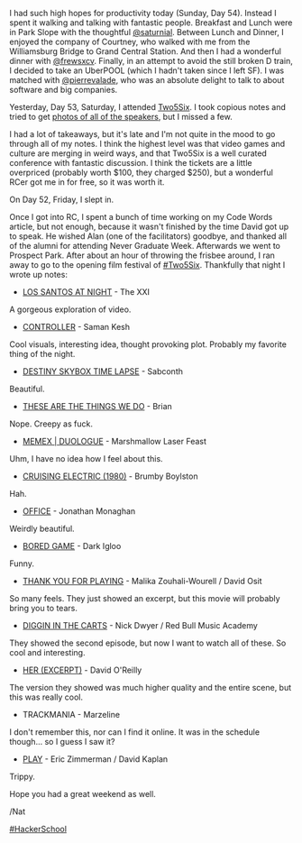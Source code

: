 I had such high hopes for productivity today (Sunday, Day 54). Instead I spent it walking and talking with fantastic people. Breakfast and Lunch were in Park Slope with the thoughtful [@saturnial](https://twitter.com/saturnial). Between Lunch and Dinner, I enjoyed the company of Courtney, who walked with me from the Williamsburg Bridge to Grand Central Station. And then I had a wonderful dinner with [@frewsxcv](https://twitter.com/frewsxcv). Finally, in an attempt to avoid the still broken D train, I decided to take an UberPOOL (which I hadn't taken since I left SF). I was matched with [@pierrevalade](https://twitter.com/pierrevalade), who was an absolute delight to talk to about software and big companies.

Yesterday, Day 53, Saturday, I attended [Two5Six](http://2015.two5six.com/). I took copious notes and tried to get [photos of all of the speakers](https://www.flickr.com/search/?user_id=42027916%25!N%28MISSING), but I missed a few.

I had a lot of takeaways, but it's late and I'm not quite in the mood to go through all of my notes. I think the highest level was that video games and culture are merging in weird ways, and that Two5Six is a well curated conference with fantastic discussion. I think the tickets are a little overpriced (probably worth $100, they charged $250), but a wonderful RCer got me in for free, so it was worth it.

On Day 52, Friday, I slept in.

Once I got into RC, I spent a bunch of time working on my Code Words article, but not enough, because it wasn't finished by the time David got up to speak. He wished Alan (one of the facilitators) goodbye, and thanked all of the alumni for attending Never Graduate Week. Afterwards we went to Prospect Park. After about an hour of throwing the frisbee around, I ran away to go to the opening film festival of [#Two5Six](/tag/Two5Six). Thankfully that night I wrote up notes:

*   [LOS SANTOS AT NIGHT](https://www.youtube.com/watch?v=eG-JY9xuVjM) - The XXI

A gorgeous exploration of video.

*   [CONTROLLER](http://samanftw.com/CONTROLLER) - Saman Kesh

Cool visuals, interesting idea, thought provoking plot. Probably my favorite thing of the night.

*   [DESTINY SKYBOX TIME LAPSE](https://www.youtube.com/watch?v=zeXHtztyXI4) - Sabconth

Beautiful.

*   [THESE ARE THE THINGS WE DO](https://www.youtube.com/watch?v=Q0gu06f4lMo) - Brian

Nope. Creepy as fuck.

*   [MEMEX | DUOLOGUE](https://vimeo.com/104704628) - Marshmallow Laser Feast

Uhm, I have no idea how I feel about this.

*   [CRUISING ELECTRIC (1980)](https://thedissolve.com/news/1358-short-cuts-cruising-electric-1980/) - Brumby Boylston

Hah.

*   [OFFICE](http://jonmonaghan.com/work/office/) - Jonathan Monaghan

Weirdly beautiful.

*   [BORED GAME](http://portfolio.darkigloo.com/Bored-Game) - Dark Igloo

Funny.

*   [THANK YOU FOR PLAYING](http://www.thankyouforplayingfilm.com/) - Malika Zouhali-Wourell / David Osit

So many feels. They just showed an excerpt, but this movie will probably bring you to tears.

*   [DIGGIN IN THE CARTS](http://daily.redbullmusicacademy.com/enhanced/diggin-in-the-carts) - Nick Dwyer / Red Bull Music Academy

They showed the second episode, but now I want to watch all of these. So cool and interesting.

*   [HER (EXCERPT)](https://youtu.be/r7MgbMI5zhw) - David O'Reilly

The version they showed was much higher quality and the entire scene, but this was really cool.

*   TRACKMANIA - Marzeline

I don't remember this, nor can I find it online. It was in the schedule though... so I guess I saw it?

*   [PLAY](http://ericzimmerman.com/portfolio/play/) - Eric Zimmerman / David Kaplan

Trippy.

Hope you had a great weekend as well.

/Nat

[#HackerSchool](/tag/HackerSchool)